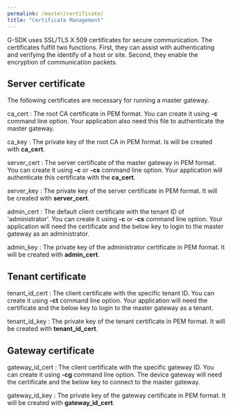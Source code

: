 ```yaml
---
permalink: /master/certificate/
title: "Certificate Management"
---
```


G-SDK uses SSL/TLS X.509 certificates for secure communication. The certificates fulfill two functions. First, they can assist with authenticating and verifying the identify of a host or site. Second, they enable the encryption of communication packets.

## Server certificate

The following certificates are necessary for running a master gateway. 

ca_cert
: The root CA certificate in PEM format. You can create it using __-c__ command line option. Your application also need this file to authenticate the master gateway.

ca_key
: The private key of the root CA in PEM format. Is will be created with __ca_cert__.

server_cert
: The server certificate of the master gateway in PEM format. You can create it using __-c__ or __-cs__ command line option. Your application will authenticate this certificate with the __ca_cert__.

server_key
: The private key of the server certificate in PEM format. It will be created with __server_cert__.

admin_cert
: The default client certificate with the tenant ID of 'administrator'. You can create it using __-c__ or __-cs__ command line option. Your application will need the certificate and the below key to login to the master gateway as an administrator.

admin_key
: The private key of the administrator certificate in PEM format. It will be created with __admin_cert__.

## Tenant certificate

tenant_id_cert
: The client certificate with the specific tenant ID. You can create it using __-ct__ command line option. Your application will need the certificate and the below key to login to the master gateway as a tenant.

tenant_id_key
: The private key of the tenant certificate in PEM format. It will be created with __tenant_id_cert__.

## Gateway certificate

gateway_id_cert
: The client certificate with the specific gateway ID. You can create it using __-cg__ command line option. The device gateway will need the certificate and the below key to connect to the master gateway.

gateway_id_key
: The private key of the gateway certificate in PEM format. It will be created with __gateway_id_cert__.